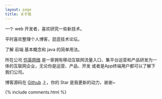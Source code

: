 ```yaml
---
layout: page
title: 关于我 
---
```


一个 web 开发者，喜欢研究一些新技术。
<p>
平时喜欢整理个人博客，逛逛技术论坛。
<p>
了解 前端 基本概念和 java 的简单用法。

<p>

所在公司
<a target="_blank" href="https://www.vronline.com/">恺英网络</a>
是一家拥有移动互联网流量入口、集平台运营和产品研发为一体的互联网企业，无论你是运营、产品、开发 或者是App终端用户都可以了解下我们公司。
<p>


博客源码在 <a target="_blank" href='https://github.com/onepiecelyk/onepiecelyk.github.io/'>Github</a> 上，你的 Star 是我更新的动力，谢谢~

{% include comments.html %}



